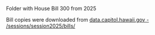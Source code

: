 Folder with House Bill 300 from 2025

  
Bill copies were downloaded from [data.capitol.hawaii.gov - /sessions/session2025/bills/](https://data.capitol.hawaii.gov/sessions/session2025/bills/)
